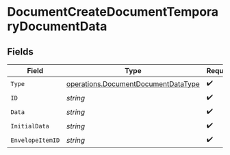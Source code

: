 # DocumentCreateDocumentTemporaryDocumentData


## Fields

| Field                                                                                      | Type                                                                                       | Required                                                                                   | Description                                                                                |
| ------------------------------------------------------------------------------------------ | ------------------------------------------------------------------------------------------ | ------------------------------------------------------------------------------------------ | ------------------------------------------------------------------------------------------ |
| `Type`                                                                                     | [operations.DocumentDocumentDataType](../../models/operations/documentdocumentdatatype.md) | :heavy_check_mark:                                                                         | N/A                                                                                        |
| `ID`                                                                                       | *string*                                                                                   | :heavy_check_mark:                                                                         | N/A                                                                                        |
| `Data`                                                                                     | *string*                                                                                   | :heavy_check_mark:                                                                         | N/A                                                                                        |
| `InitialData`                                                                              | *string*                                                                                   | :heavy_check_mark:                                                                         | N/A                                                                                        |
| `EnvelopeItemID`                                                                           | *string*                                                                                   | :heavy_check_mark:                                                                         | N/A                                                                                        |